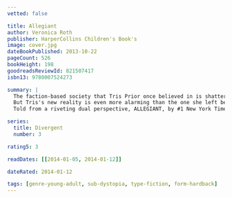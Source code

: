 ```yaml
---
vetted: false

title: Allegiant
author: Veronica Roth
publisher: HarperCollins Children's Book's
image: cover.jpg
dateBookPublished: 2013-10-22
pageCount: 526
bookHeight: 198
goodreadsReviewId: 821507417
isbn13: 9780007524273

summary: |
  The faction-based society that Tris Prior once believed in is shattered - fractured by violence and power struggles and scarred by loss and betrayal. So when offered a chance to explore the world past the limits she's known, Tris is ready. Perhaps beyond the fence, she and Tobias will find a simple new life together, free from complicated lies, tangled loyalties, and painful memories.
  But Tris's new reality is even more alarming than the one she left behind. Old discoveries are quickly rendered meaningliess. Explosive new truths change the hearts of those she loves. And once again, Tris must battle to comprehend to complexities of human nature - and of herself - while facing impossible choices about courage, allegiance, sacrifice, and love.
  Told from a riveting dual perspective, ALLEGIANT, by #1 New York Times best-selling author Veronica Roth, brings the DIVERGENT series to a powerful conclusion while revealing the secrets of the dystopian world that has captivated millions of readers in DIVERGENT and INSURGENT.

series:
  title: Divergent
  number: 3

rating5: 3

readDates: [[2014-01-05, 2014-01-12]]

dateRated: 2014-01-12

tags: [genre-young-adult, sub-dystopia, type-fiction, form-hardback]
---
```

